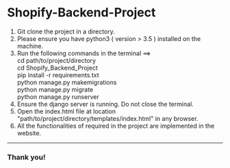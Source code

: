 # Shopify-Backend-Project

1. Git clone the project in a directory.
2. Please ensure you have python3 ( version > 3.5 ) installed on the machine.
3. Run the following commands in the terminal ==> <br>
    cd path/to/project/directory
    <br>
    cd Shopify_Backend_Project
    <br>
    pip install -r requirements.txt
    <br>
    python manage.py makemigrations
    <br>
    python manage.py migrate
    <br>
    python manage.py runserver
    <br>
4. Ensure the django server is running. Do not close the terminal.
5. Open the index.html file at location "path/to/project/directory/templates/index.html" in any browser.
6. All the functionalities of required in the project are implemented in the website.

<hr>

### Thank you!
